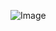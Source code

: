    ![Image](https://github.com/user-attachments/assets/19ee4f9f-ab80-4208-8008-904def83ebac)
 
 

 
 
 
